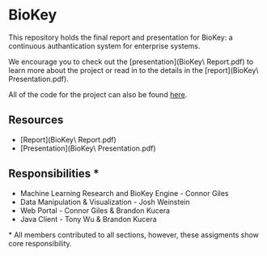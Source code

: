 # BioKey

This repository holds the final report and presentation for BioKey: a continuous authantication system for enterprise systems.

We encourage you to check out the [presentation](BioKey\ Report.pdf) to learn more about the project or read in to the details in the [report](BioKey\ Presentation.pdf).

All of the code for the project can also be found [here](https://github.com/BioKey).

## Resources
* [Report](BioKey\ Report.pdf)
* [Presentation](BioKey\ Presentation.pdf)

## Responsibilities *

* Machine Learning Research and BioKey Engine - Connor Giles
* Data Manipulation & Visualization - Josh Weinstein
* Web Portal - Connor Giles & Brandon Kucera
* Java Client - Tony Wu & Brandon Kucera

\* All members contributed to all sections, however, these assigments show core responsibility.
